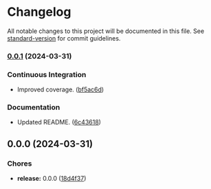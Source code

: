# Changelog

All notable changes to this project will be documented in this file. See [standard-version](https://github.com/conventional-changelog/standard-version) for commit guidelines.

### [0.0.1](https://github.com/Anadian/cno-base64/compare/v0.0.0...v0.0.1) (2024-03-31)


### Continuous Integration

* Improved coverage. ([bf5ac6d](https://github.com/Anadian/cno-base64/commit/bf5ac6dd49301ae9ebb226ad13aee6ba3d03f0ac))


### Documentation

* Updated README. ([6c43618](https://github.com/Anadian/cno-base64/commit/6c43618b7604efc1724dd40747f3f92915b7fa26))

## 0.0.0 (2024-03-31)


### Chores

* **release:** 0.0.0 ([18d4f37](https://github.com/Anadian/cno-base64/commit/18d4f375cd7bf9b9f30f8f6725875dc4666440fd))
